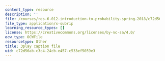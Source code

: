 ```yaml
---
content_type: resource
description: ''
file: /courses/res-6-012-introduction-to-probability-spring-2018/c72d56abc3c424cbe457c533ef5059e3_2371421.srt
file_type: application/x-subrip
learning_resource_types: []
license: https://creativecommons.org/licenses/by-nc-sa/4.0/
ocw_type: OCWFile
resourcetype: Other
title: 3play caption file
uid: c72d56ab-c3c4-24cb-e457-c533ef5059e3
---
```

